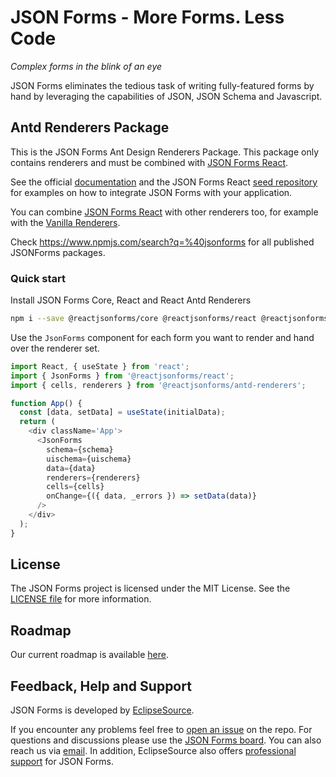 # JSON Forms - More Forms. Less Code

_Complex forms in the blink of an eye_

JSON Forms eliminates the tedious task of writing fully-featured forms by hand by leveraging the capabilities of JSON, JSON Schema and Javascript.

## Antd Renderers Package

This is the JSON Forms Ant Design Renderers Package. This package only contains renderers and must be combined with [JSON Forms React](https://github.com/eclipsesource/jsonforms/blob/master/packages/react).

See the official [documentation](https://jsonforms.io/docs/integrations/react/) and the JSON Forms React [seed repository](https://github.com/eclipsesource/jsonforms-react-seed) for examples on how to integrate JSON Forms with your application.

You can combine [JSON Forms React](https://github.com/eclipsesource/jsonforms/blob/master/packages/react) with other renderers too, for example with the [Vanilla Renderers](https://github.com/eclipsesource/jsonforms/blob/master/packages/vanilla-renderers).

Check <https://www.npmjs.com/search?q=%40jsonforms> for all published JSONForms packages.

### Quick start

Install JSON Forms Core, React and React Antd Renderers

```bash
npm i --save @reactjsonforms/core @reactjsonforms/react @reactjsonforms/antd-renderers
```

Use the `JsonForms` component for each form you want to render and hand over the renderer set.

```js
import React, { useState } from 'react';
import { JsonForms } from '@reactjsonforms/react';
import { cells, renderers } from '@reactjsonforms/antd-renderers';

function App() {
  const [data, setData] = useState(initialData);
  return (
    <div className='App'>
      <JsonForms
        schema={schema}
        uischema={uischema}
        data={data}
        renderers={renderers}
        cells={cells}
        onChange={({ data, _errors }) => setData(data)}
      />
    </div>
  );
}
```

## License

The JSON Forms project is licensed under the MIT License. See the [LICENSE file](https://github.com/eclipsesource/jsonforms/blob/master/LICENSE) for more information.

## Roadmap

Our current roadmap is available [here](https://github.com/eclipsesource/jsonforms/blob/master/ROADMAP.md).

## Feedback, Help and Support

JSON Forms is developed by [EclipseSource](https://eclipsesource.com).

If you encounter any problems feel free to [open an issue](https://github.com/eclipsesource/jsonforms/issues/new/choose) on the repo.
For questions and discussions please use the [JSON Forms board](https://spectrum.chat/jsonforms).
You can also reach us via [email](mailto:jsonforms@eclipsesource.com?subject=JSON%20Forms).
In addition, EclipseSource also offers [professional support](https://jsonforms.io/support) for JSON Forms.
